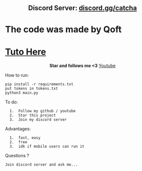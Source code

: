 <h2 align="center">Discord Server: <a href="https://discord.gg/catcha">discord.gg/catcha</a></h2>

<h1>The code was made by Qoft</h1>

<h1><a href="https://www.tiktok.com/@nsl.dev/video/7137731306640674054?is_from_webapp=1&sender_device=pc&web_id=7117334792081442309">Tuto Here</a></h1>

<p align="center">
<strong>Star and follows me <3</strong>
<a href="https://www.youtube.com/channel/UCoNVWCMYp8Fs50wPeefw_7A">Youtube</a></h2>
</p

How to run:
```
pip install -r requirements.txt
put tokens in tokens.txt
python3 main.py
```
  
To do:
```
  1.  Follow my github / youtube
  2.  Star this project
  3.  Join my discord server
```

Advantages:
```
  1.  fast, easy
  2.  free
  3.  idk if mobile users can run it
```
Questions ?
```
Join discord server and ask me...
```
